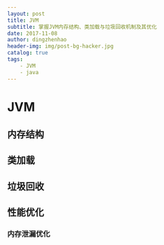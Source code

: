 ```yaml
---
layout: post
title: JVM
subtitle: 掌握JVM内存结构、类加载与垃圾回收机制及其优化
date: 2017-11-08
author: dingzhenhao
header-img: img/post-bg-hacker.jpg
catalog: true
tags:
    - JVM
    - java
---
```


# JVM

## 内存结构

## 类加载

## 垃圾回收

## 性能优化
### 内存泄漏优化